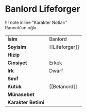 # Banlord Lifeforger  
  
  
!!! note inline "Karakter Notları"  
	Rannok'un oğlu  
  
  
<table><tr><td><b>İsim</b></td><td>Banlord</td></tr>  
<tr><td><b>Soyisim</b></td><td>[[Lifeforger]]</td></tr>  
<tr><td><b>Hizip</b></td><td></td></tr>  
<tr><td><b>Cinsiyet</b></td><td>Erkek</td></tr>  
<tr><td><b>Irk</b></td><td>Dwarf</td></tr>  
<tr><td><b>Sınıf</b></td><td></td></tr>  
<tr><td><b>Kütük</b></td><td>[[Belanord]]</td></tr>  
<tr><td><b>Münasebet</b></td><td></td></tr>  
<tr><td><b>Karakter Betimi</b></td><td></td></tr>  
</table>